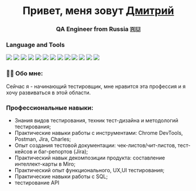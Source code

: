 <h1 align="center">Привет, меня зовут <a href="https://kirov-kaluga.hh.ru/resume/3dc59867ff0b89391e0039ed1f316f57687656" target="_blank">Дмитрий</a></h1>
<h3 align="center">QA Engineer from Russia 🇷🇺</h3>


### Language and Tools
<img src="https://img.shields.io/badge/Jira-090909?style=for-the-badge&logo=Jira&logoColor=136be1"/>
<img src="https://img.shields.io/badge/Postman-090909?style=for-the-badge&logo=Postman&logoColor=f76935"/>
<img src="https://img.shields.io/badge/Swagger-090909?style=for-the-badge&logo=Swagger&logoColor=7ede2b"/>
<img src="https://img.shields.io/badge/Github-090909?style=for-the-badge&logo=Github&logoColor=8cc4d7"/>
<img src="https://img.shields.io/badge/HTML5-090909?style=for-the-badge&logo=HTML5"/>
<img src="https://img.shields.io/badge/css3-090909?style=for-the-badge&logo=css3&logoColor=#1572B6"/>
<img src="https://img.shields.io/badge/MySQL-090909?style=for-the-badge&logo=MySQL&logoColor=00618a"/>
<img src="https://img.shields.io/badge/DevTools-090909?style=for-the-badge&logo=googlechrome&logoColor=66459B"/>
<img src="https://img.shields.io/badge/Charles-090909?style=for-the-badge&logo=Charles"/>
<img src="https://img.shields.io/badge/Git-090909?style=for-the-badge&logo=Git"/>
<img src="https://img.shields.io/badge/PYTHON-090909?style=for-the-badge&logo=python"/>
<img src="https://img.shields.io/badge/selenium-090909?style=for-the-badge&logo=selenium"/>
<img src="https://img.shields.io/badge/pytest-090909?style=for-the-badge&logo=pytest"/>

### 👨‍💻 Обо мне: 
Сейчас я - начинающий тестировщик,  мне нравится эта профессия и я хочу развиваться в этой области.
### Профессиональные навыки:

- Знания видов тестирования, техник тест-дизайна и методологий тестирования;
- Практические навыки работы с инструментами: Chrome DevTools, Postman, Jira, Charles;
- Опыт создания тестовой документации: чек-листов/чит-листов, тест-кейсов и баг-репортов (Jira);
- Практический навык декомпозиции продукта: составление интеллект-карты в Miro;
- Практический опыт функционального, UX,UI тестирования;
- Практические навыки работы с SQL;
- тестирование API